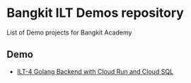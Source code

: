 # Bangkit ILT Demos repository

List of Demo projects for Bangkit Academy

## Demo
* [ILT-4 Golang Backend with Cloud Run and Cloud SQL](./ilt-4/README.md)
